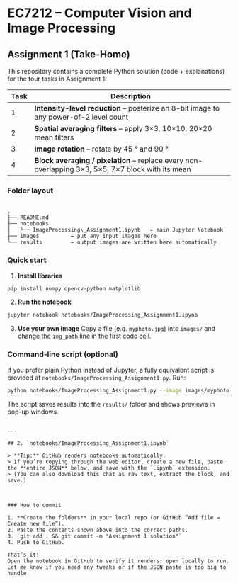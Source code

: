 # EC7212 – Computer Vision and Image Processing  
## Assignment 1 (Take-Home)

This repository contains a complete Python solution (code + explanations) for the four tasks in Assignment 1:

| Task | Description |
|------|-------------|
| 1 | **Intensity-level reduction** – posterize an 8-bit image to any power-of-2 level count |
| 2 | **Spatial averaging filters** – apply 3×3, 10×10, 20×20 mean filters |
| 3 | **Image rotation** – rotate by 45 ° and 90 ° |
| 4 | **Block averaging / pixelation** – replace every non-overlapping 3×3, 5×5, 7×7 block with its mean |

### Folder layout

```

.
├── README.md
├── notebooks
│   └── ImageProcessing\_Assignment1.ipynb   ← main Jupyter Notebook
├── images          ← put any input images here
└── results         ← output images are written here automatically

````

### Quick start

1. **Install libraries**

```bash
pip install numpy opencv-python matplotlib
````

2. **Run the notebook**

```bash
jupyter notebook notebooks/ImageProcessing_Assignment1.ipynb
```

3. **Use your own image**
   Copy a file (e.g. `myphoto.jpg`) into `images/` and change the `img_path` line in the first code cell.

### Command-line script (optional)

If you prefer plain Python instead of Jupyter, a fully equivalent script is provided at
`notebooks/ImageProcessing_Assignment1.py`. Run:

```bash
python notebooks/ImageProcessing_Assignment1.py --image images/myphoto.jpg
```

The script saves results into the `results/` folder and shows previews in pop-up windows.

````

---

## 2. `notebooks/ImageProcessing_Assignment1.ipynb`

> **Tip:** GitHub renders notebooks automatically.  
> If you’re copying through the web editor, create a new file, paste the **entire JSON** below, and save with the `.ipynb` extension.  
> (You can also download this chat as raw text, extract the block, and save.)



### How to commit

1. **Create the folders** in your local repo (or GitHub “Add file → Create new file”).
2. Paste the contents shown above into the correct paths.
3. `git add . && git commit -m "Assignment 1 solution"`
4. Push to GitHub.

That’s it!
Open the notebook in GitHub to verify it renders; open locally to run.
Let me know if you need any tweaks or if the JSON paste is too big to handle.
